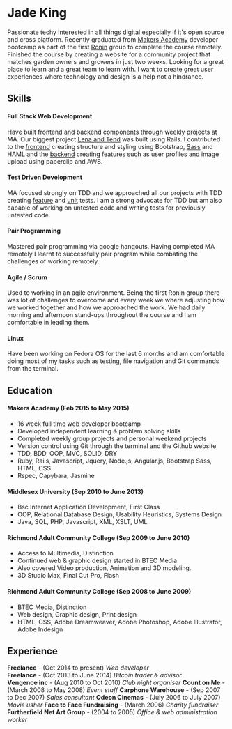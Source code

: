 # Jade King

Passionate techy interested in all things digital especially if it's open source and cross platform.
Recently graduated from [Makers Academy][3] developer bootcamp as part of the first [Ronin][4] group to complete the course remotely. Finished the course by creating a website for a community project that matches garden owners and growers in just two weeks. 
Looking for a great place to learn and a great team to learn with. I want to create great user experiences where technology and design is a help not a hindrance.

## Skills

#### Full Stack Web Development
Have built frontend and backend components through weekly projects at MA. Our biggest project [Lena and Tend][2] was built using Rails. I contributed to the [frontend][5] creating structure and styling using Bootstrap, [Sass][1] and HAML and the [backend][6] creating features such as user profiles and image upload using paperclip and AWS.

#### Test Driven Development
MA focused strongly on TDD and we approached all our projects with TDD creating [feature][7] and [unit][8] tests. I am a strong advocate for TDD but am also capable of working on untested code and writing tests for previously untested code.

#### Pair Programming
Mastered pair programming via google hangouts. Having completed MA remotely I learnt to successfully pair program while combating the challenges of working remotely.

#### Agile / Scrum
Used to working in an agile environment. Being the first Ronin group there was lot of challenges to overcome and every week we where adjusting how we worked together and how we approached the work. We had daily morning and afternoon stand-ups throughout the course and I am comfortable in leading them.

#### Linux
Have been working on Fedora OS for the last 6 months and am comfortable doing most of my tasks such as testing, file navigation and Git commands from the terminal.

## Education

#### Makers Academy (Feb 2015 to May 2015)

- 16 week full time web developer bootcamp
- Developed independent learning & problem solving skills
- Completed weekly group projects and personal weekend projects
- Version control using Git through the terminal and the Github website
- TDD, BDD, OOP, MVC, SOLID, DRY
- Ruby, Rails, Javascript, Jquery, Node.js, Angular.js, Bootstrap Sass, HTML, CSS
- Rspec, Capybara, Jasmine

#### Middlesex University (Sep 2010 to June 2013)

- Bsc Internet Application Development, First Class
- OOP, Relational Database Design, Usability Heuristics, Systems Design
- Java, SQL, PHP, Javascript, XML, XSLT, UML

#### Richmond Adult Community College (Sep 2009 to June 2010)

- Access to Multimedia, Distinction
- Continued web & graphic design started in BTEC Media.
- Also covered Video production, Animation and 3D modeling.
- 3D Studio Max, Final Cut Pro, Flash

#### Richmond Adult Community College (Sep 2008 to June 2009)

- BTEC Media, Distinction
- Web design, Graphic design, Print design
- HTML, CSS, Adobe Dreamweaver, Adobe Photoshop, Adobe Illustrator, Adobe Indesign

## Experience

**Freelance** - (Oct 2014 to present)
*Web developer*  
**Freelance** - (Oct 2013 to June 2014)
*Bitcoin trader & advisor*  
**Vengence inc** - (Aug 2010 to Oct 2010)
*Club night organiser*
**Count on Me** - (March 2008 to May 2008)
*Event staff*
**Carphone Warehouse** - (Sep 2007 to Dec 2007)
*Sales consultant*
**Odeon Cinemas** - (July 2006 to July 2007)
*Movie usher*
**Face to Face Fundraising** - (March 2006)
*Charity fundraiser*
**Furtherfield Net Art Group** - (2004 to 2005)
*Office & web administration worker*



[1]:https://github.com/jadeKing/lend_and_tend/blob/refactor-sass/app/assets/stylesheets/mixins_variables.scss
[2]:https://github.com/jadeKing/lend_and_tend/tree/master
[3]:http://www.makersacademy.com/
[4]:http://ronin.makersacademy.com/
[5]:https://github.com/jadeKing/lend_and_tend/blob/master/app/views/partials/_nav.html.haml
[6]:https://github.com/jadeKing/lend_and_tend/tree/master/app/controllers
[7]:https://github.com/jadeKing/lend_and_tend/blob/master/spec/features/user_profile_feature_spec.rb
[8]:https://github.com/jadeKing/lend_and_tend/blob/master/spec/models/user_avatar_spec.rb

